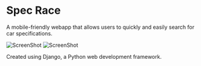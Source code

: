 # Spec Race
A mobile-friendly webapp that allows users to quickly and easily search for car specifications.

![ScreenShot](http://imgur.com/OaqgWXa)
![ScreenShot](http://imgur.com/WpaXuIn)

Created using Django, a Python web development framework.

